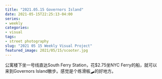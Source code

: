 ```yaml
---
title: "2021.05.15 Governors Island"
date: 2021-05-15T22:25:13-04:00
series:
- weekly
categories:
- visual
tags:
- street photography
slug: "2021 05 15 Weekly Visual Project"
featured_image: 2021/05/15/scooter.jpg
---
```


公寓楼下坐一号线直达South Ferry Station，花$2.75坐NYC Ferry的船，就可以来到Governors Island散步。感觉是个练滑板🛹的好地方。

<!--more-->
<!--toc-->
